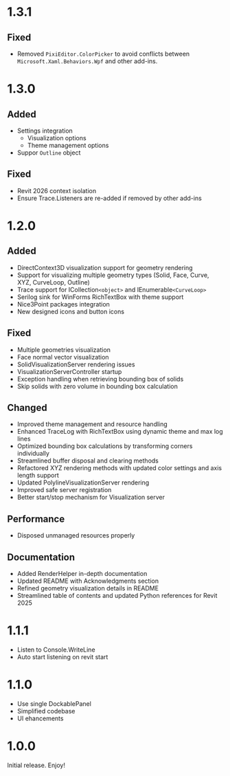 # 1.3.1

## Fixed

- Removed `PixiEditor.ColorPicker` to avoid conflicts between `Microsoft.Xaml.Behaviors.Wpf` and other add-ins.

# 1.3.0

## Added

- Settings integration 
  - Visualization options
  - Theme management options
- Suppor `Outline` object

## Fixed

- Revit 2026 context isolation
- Ensure Trace.Listeners are re-added if removed by other add-ins

# 1.2.0

## Added

- DirectContext3D visualization support for geometry rendering
- Support for visualizing multiple geometry types (Solid, Face, Curve, XYZ, CurveLoop, Outline)
- Trace support for ICollection`<object>` and IEnumerable`<CurveLoop>`
- Serilog sink for WinForms RichTextBox with theme support
- Nice3Point packages integration
- New designed icons and button icons

## Fixed

- Multiple geometries visualization
- Face normal vector visualization
- SolidVisualizationServer rendering issues
- VisualizationServerController startup
- Exception handling when retrieving bounding box of solids
- Skip solids with zero volume in bounding box calculation

## Changed

- Improved theme management and resource handling
- Enhanced TraceLog with RichTextBox using dynamic theme and max log lines
- Optimized bounding box calculations by transforming corners individually
- Streamlined buffer disposal and clearing methods
- Refactored XYZ rendering methods with updated color settings and axis length support
- Updated PolylineVisualizationServer rendering
- Improved safe server registration
- Better start/stop mechanism for Visualization server

## Performance

- Disposed unmanaged resources properly

## Documentation

- Added RenderHelper in-depth documentation
- Updated README with Acknowledgments section
- Refined geometry visualization details in README
- Streamlined table of contents and updated Python references for Revit 2025

# 1.1.1

- Listen to Console.WriteLine
- Auto start listening on revit start

# 1.1.0

- Use single DockablePanel
- Simplified codebase
- UI ehancements

# 1.0.0

Initial release. Enjoy!
